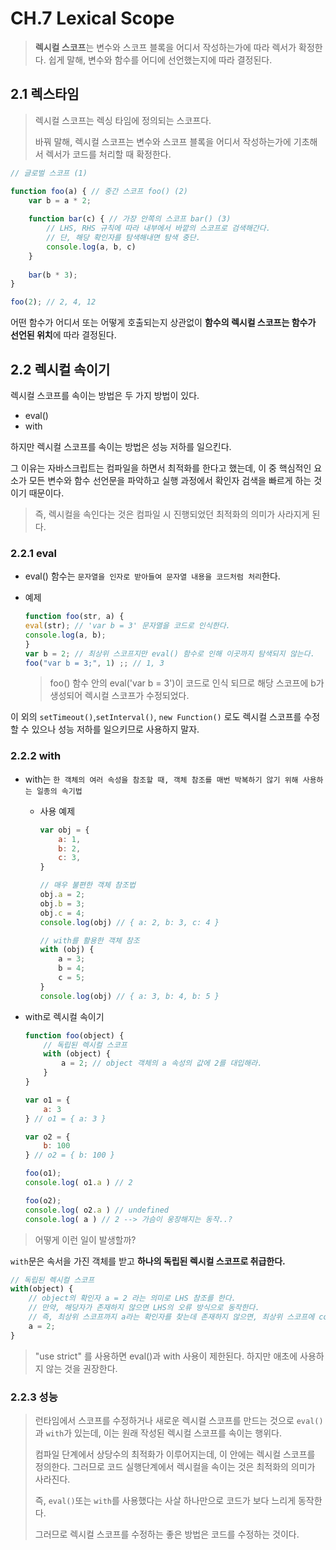 # CH.7 Lexical Scope

> **렉시컬  스코프**는 변수와 스코프 블록을 어디서 작성하는가에 따라 렉서가 확정한다.
> 쉽게 말해, 변수와 함수를 어디에 선언했는지에 따라 결정된다.

## 2.1 렉스타임

> 렉시컬 스코프는 렉싱 타임에 정의되는 스코프다.
> 
> 바꿔 말해, 렉시컬 스코프는 변수와 스코프 블록을 어디서 작성하는가에 기초해서 렉서가 코드를 처리할 때 확정한다.

```javascript
// 글로벌 스코프 (1)

function foo(a) { // 중간 스코프 foo() (2)
    var b = a * 2;
    
    function bar(c) { // 가장 안쪽의 스코프 bar() (3)
        // LHS, RHS 규칙에 따라 내부에서 바깥의 스코프로 검색해간다.
        // 단, 해당 확인자를 탐색해내면 탐색 중단.
        console.log(a, b, c)
    }
    
    bar(b * 3);
} 

foo(2); // 2, 4, 12
```

어떤 함수가 어디서 또는 어떻게 호출되는지 상관없이 **함수의 렉시컬 스코프는 함수가 선언된 위치**에 따라 결정된다.
## 2.2 렉시컬 속이기

렉시컬 스코프를 속이는 방법은 두 가지 방법이 있다.
- eval()
- with

하지만 렉시컬 스코프를 속이는 방법은 성능 저하를 일으킨다.

그 이유는 자바스크립트는 컴파일을 하면서 최적화를 한다고 했는데, 이 중 핵심적인 요소가 모든 변수와 함수 선언문을 파악하고 실행 과정에서 확인자 검색을 빠르게 하는 것이기 때문이다.

> 즉, 렉시컬을 속인다는 것은 컴파일 시 진행되었던 최적화의 의미가 사라지게 된다.
### 2.2.1 eval

- eval() 함수는 `문자열을 인자로 받아들여 문자열 내용을 코드처럼 처리`한다.

- 예제
    ```javascript
    function foo(str, a) {
    eval(str); // 'var b = 3' 문자열을 코드로 인식한다.
    console.log(a, b);
  }
  var b = 2; // 최상위 스코프지만 eval() 함수로 인해 이곳까지 탐색되지 않는다.
  foo("var b = 3;", 1) ;; // 1, 3
    ```
  > foo() 함수 안의 eval('var b = 3')이 코드로 인식 되므로 해당 스코프에 b가 생성되어 렉시컬 스코프가 수정되었다.

이 외의 `setTimeout()`,`setInterval()`, `new Function()` 로도 렉시컬 스코프를 수정할 수 있으나 성능 저하를 일으키므로 사용하지 말자.

### 2.2.2 with

- with는 `한 객체의 여러 속성을 참조할 때, 객체 참조를 매번 박복하기 않기 위해 사용하는 일종의 속기법`
  - 사용 예제
    ```javascript
    var obj = {
        a: 1,
        b: 2,
        c: 3,
    }
    
    // 매우 불편한 객체 참조법
    obj.a = 2;
    obj.b = 3;
    obj.c = 4;
    console.log(obj) // { a: 2, b: 3, c: 4 }
    
    // with를 활용한 객체 참조
    with (obj) {
        a = 3;
        b = 4;
        c = 5;
    }
    console.log(obj) // { a: 3, b: 4, b: 5 }
      ```

- with로 렉시컬 속이기
  ```javascript
  function foo(object) {
      // 독립된 렉시컬 스코프
      with (object) {
          a = 2; // object 객체의 a 속성의 값에 2를 대입해라.
      }
  }
  
  var o1 = {
      a: 3
  } // o1 = { a: 3 }
  
  var o2 = {
      b: 100
  } // o2 = { b: 100 }
  
  foo(o1);
  console.log( o1.a ) // 2
  
  foo(o2);
  console.log( o2.a ) // undefined
  console.log( a ) // 2 --> 가슴이 웅장해지는 동작..?
  ```

> 어떻게 이런 일이 발생할까?

`with`문은 속서을 가진 객체를 받고 **하나의 독립된 렉시컬 스코프로 취급한다.**

```javascript
// 독립된 렉시컬 스코프
with(object) {
    // object의 확인자 a = 2 라는 의미로 LHS 참조를 한다.
    // 만약, 해당자가 존재하지 않으면 LHS의 오류 방식으로 동작한다.
    // 즉, 최상위 스코프까지 a라는 확인자를 찾는데 존재하지 않으면, 최상위 스코프에 const a = 2라고 만들어주는 것.
    a = 2;
}
```

> "use strict" 를 사용하면 eval()과 with 사용이 제한된다. 하지만 애초에 사용하지 않는 것을 권장한다.

### 2.2.3 성능

> 런타임에서 스코프를 수정하거나 새로운 렉시컬 스코프를 만드는 것으로 `eval()`과 `with`가 있는데, 이는 원래 작성된 렉시컬 스코프를 속이는 행위다.
> 
> 컴파일 단계에서 상당수의 최적화가 이루어지는데, 이 안에는 렉시컬 스코프를 정의한다. 그러므로 코드 실행단계에서 렉시컬을 속이는 것은 최적화의 의미가 사라진다.
> 
> 즉, `eval()`또는 `with`를 사용했다는 사살 하나만으로 코드가 보다 느리게 동작한다.
> 
> 그러므로 렉시컬 스코프를 수정하는 좋은 방법은 코드를 수정하는 것이다.